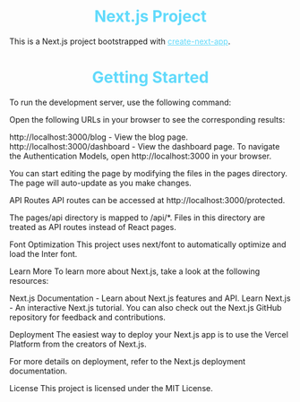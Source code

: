 <h1 align="center">
  <span style="color:#61DAFB">Next.js Project</span>
</h1>

This is a Next.js project bootstrapped with <a href="https://github.com/vercel/next.js/tree/canary/packages/create-next-app" style="color:#61DAFB">create-next-app</a>.


<h1 align="center">
  <span style="color:#61DAFB">Getting Started</span>
</h1>

To run the development server, use the following command:


Open the following URLs in your browser to see the corresponding results:

http://localhost:3000/blog - View the blog page.
http://localhost:3000/dashboard - View the dashboard page.
To navigate the Authentication Models, open http://localhost:3000 in your browser.


You can start editing the page by modifying the files in the pages directory. The page will auto-update as you make changes.

API Routes
API routes can be accessed at http://localhost:3000/protected.

The pages/api directory is mapped to /api/*. Files in this directory are treated as API routes instead of React pages.

Font Optimization
This project uses next/font to automatically optimize and load the Inter font.

Learn More
To learn more about Next.js, take a look at the following resources:

Next.js Documentation - Learn about Next.js features and API.
Learn Next.js - An interactive Next.js tutorial.
You can also check out the Next.js GitHub repository for feedback and contributions.

Deployment
The easiest way to deploy your Next.js app is to use the Vercel Platform from the creators of Next.js.

For more details on deployment, refer to the Next.js deployment documentation.

License
This project is licensed under the MIT License.
